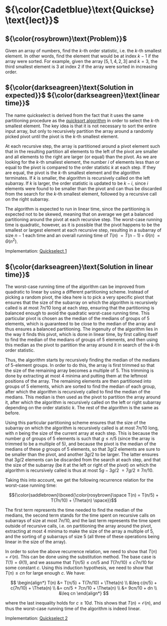 # ${\color{Cadetblue}\text{Quickse} \text{lect}}$

## ${\color{rosybrown}\text{Problem}}$

Given an array of numbers, find the $k$-th order statistic, i.e. the $k$-th smallest element. In other words, find the element that would be at index $k - 1$ if the array were sorted. For example, given the array $[5, 1, 4, 2, 3]$ and $k = 3$, the third smallest element is $3$ at index $2$ if the array were sorted in increasing order.

## ${\color{darkseagreen}\text{Solution in expected}}$ ${\color{darkseagreen}\text{linear time}}$

The name quickselect is derived from the fact that it uses the same partitioning procedure as the [quicksort algorithm](https://github.com/pl3onasm/CLRS/tree/main/algorithms/sorting/quick-sort) in order to select the $k$-th smallest element. The key idea is that it is not necessary to sort the entire input array, but only to recursively partition the array around a randomly picked pivot until the pivot is the $k$-th smallest element.

At each recursive step, the array is partitioned around a pivot element such that in the resulting partition all elements to the left of the pivot are smaller and all elements to the right are larger (or equal) than the pivot. As we are looking for the $k$-th smallest element, the number $i$ of elements less than or equal to the pivot is compared to the order statistic $k$ at each step. If they are equal, the pivot is the $k$-th smallest element and the algorithm terminates. If $k$ is smaller, the algorithm is recursively called on the left subarray. If $k$ is larger, the order statistic is updated to be $k - i$, since $i$ elements were found to be smaller than the pivot and can thus be discarded from the search for the $k$-th smallest element, followed by a recursive call on the right subarray.

The algorithm is expected to run in linear time, since the partitioning is expected not to be skewed, meaning that on average we get a balanced partitioning around the pivot at each recursive step. The worst-case running time is quadratic, however, as it is possible that the pivot happens to be the smallest or largest element at each recursive step, resulting in a subarray of size $n - 1$ each time and an overall running time of $T(n)$ $= T(n - 1) + \Theta(n)$ $= \Theta(n^2)$.

Implementation: [Quickselect 1](https://github.com/pl3onasm/AADS/blob/main/algorithms/divide-and-conquer/quickselect/qselect-1.c)

## ${\color{darkseagreen}\text{Solution in linear time}}$

The worst-case running time of the algorithm can be improved from quadratic to linear by using a different partitioning scheme. Instead of picking a random pivot, the idea here is to pick a very specific pivot that ensures that the size of the subarray on which the algorithm is recursively called is at most $7n/10$ long at each step, ensuring that the partitioning is balanced enough to avoid the quadratic worst-case running time. This particular pivot is chosen as the median of the medians of groups of $5$ elements, which is guaranteed to be close to the median of the array and thus ensures a balanced partitioning. The ingenuity of the algorithm lies in the way it finds this pivot, which is done in linear time, by first calling itself to find the median of the medians of groups of $5$ elements, and then using this median as the pivot to partition the array around it in search of the $k$-th order statistic.

Thus, the algorithm starts by recursively finding the median of the medians of 5-element groups. In order to do this, the array is first trimmed so that the size of the remaining array becomes a multiple of $5$. This trimming is done by extracting at most $4$ minima and putting them at the leftmost positions of the array. The remaining elements are then partitioned into groups of 5 elements, which are sorted to find the median of each group, after which the algorithm is recursively called to find the median of the medians. This median is then used as the pivot to partition the array around it, after which the algorithm is recursively called on the left or right subarray depending on the order statistic $k$. The rest of the algorithm is the same as before.

Using this particular partitioning scheme ensures that the size of the subarray on which the algorithm is recursively called is at most $7n/10$ long, with $n$ being the size of the current array at each step. This is because the number $g$ of groups of 5 elements is such that $g \leq n/5$ (since the array is trimmed to be a multiple of $5$), and because the pivot is the median of the medians of these $g$ groups of 5 elements, so that $3g/2$ elements are sure to be smaller than the pivot, and another $3g/2$ to be larger. The latter ensures that $3g/2$ elements can be discarded from the search at each step, and that the size of the subarray (be it at the left or right of the pivot) on which the algorithm is recursively called is thus at most $5g - 3g/2$ $= 7g/2 \leq 7n/10$.

Taking this into account, we get the following recurrence relation for the worst-case running time:

$${\color{saddlebrown}\boxed{\color{rosybrown}\space T(n) = T(n/5) + T(7n/10) + \Theta(n) \space}}$$

The first term represents the time needed to find the median of the medians, the second term stands for the time spent on recursive calls on subarrays of size at most $7n/10$, and the last term represents the time spent outside of recursive calls, i.e. on partitioning the array around the pivot, extracting at most $4$ minima to make the size of the array a multiple of $5$, and the sorting of $g$ subarrays of size 5 (all three of these operations being linear in the size of the array).  

In order to solve the above recurrence relation, we need to show that $T(n) = \mathcal{O}(n)$. This can be done using the substitution method. The base case is $T(1) = \Theta(1)$, and we assume that $T(n/5) \leq cn/5$ and $T(7n/10) \leq c7n/10$ for some constant $c$. Using this induction hypothesis, we need to show that $T(n) \leq cn$ for large enough $c$. We have:

$$
\begin{align*}
T(n) &= T(n/5) + T(7n/10) + \Theta(n) \\
&\leq c(n/5) + c(7n/10) + \Theta(n) \\
&= cn/5 + 7cn/10 + \Theta(n) \\
&= 9cn/10 + dn \\
&\leq cn
\end{align*}
$$

where the last inequality holds for $c \geq 10d$. This shows that $T(n) = \mathcal{O}(n)$, and thus the worst-case running time of the algorithm is indeed linear.

Implementation: [Quickselect 2](https://github.com/pl3onasm/AADS/blob/main/algorithms/divide-and-conquer/quickselect/qselect-2.c)
